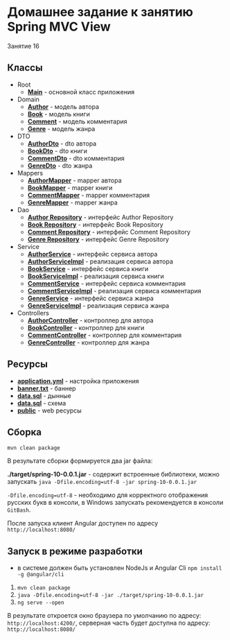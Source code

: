 # Домашнее задание к занятию Spring MVC View

Занятие 16

## Классы

* Root
    * **[Main](src/main/java/ru/otus/spring/homework/spring10/Main.java)** - основной класс приложения
* Domain
  * **[Author](src/main/java/ru/otus/spring/homework/spring10/models/entity/Author.java)** - модель автора
  * **[Book](src/main/java/ru/otus/spring/homework/spring10/models/entity/Book.java)** - модель книги
  * **[Comment](src/main/java/ru/otus/spring/homework/spring10/models/entity/Comment.java)** - модель комментария
  * **[Genre](src/main/java/ru/otus/spring/homework/spring10/models/entity/Genre.java)** - модель жанра
* DTO
  * **[AuthorDto](src/main/java/ru/otus/spring/homework/spring10/models/dto/AuthorDto.java)** - dto автора
  * **[BookDto](src/main/java/ru/otus/spring/homework/spring10/models/dto/BookDto.java)** - dto книги
  * **[CommentDto](src/main/java/ru/otus/spring/homework/spring10/models/dto/CommentDto.java)** - dto комментария
  * **[GenreDto](src/main/java/ru/otus/spring/homework/spring10/models/dto/GenreDto.java)** - dto жанра
* Mappers
  * **[AuthorMapper](src/main/java/ru/otus/spring/homework/spring10/mappers/AuthorMapper.java)** - mapper автора
  * **[BookMapper](src/main/java/ru/otus/spring/homework/spring10/mappers/BookMapper.java)** - mapper книги
  * **[CommentMapper](src/main/java/ru/otus/spring/homework/spring10/mappers/CommentMapper.java)** - mapper комментария
  * **[GenreMapper](src/main/java/ru/otus/spring/homework/spring10/mappers/GenreMapper.java)** - mapper жанра
* Dao
  * **[Author Repository](src/main/java/ru/otus/spring/homework/spring10/repositories/AuthorRepository.java)** - интерфейс Author Repository
  * **[Book Repository](src/main/java/ru/otus/spring/homework/spring10/repositories/BookRepository.java)** - интерфейс Book Repository
  * **[Comment Repository](src/main/java/ru/otus/spring/homework/spring10/repositories/CommentRepository.java)** - интерфейс Comment Repository      
  * **[Genre Repository](src/main/java/ru/otus/spring/homework/spring10/repositories/GenreRepository.java)** - интерфейс Genre Repository
* Service
  * **[AuthorService](src/main/java/ru/otus/spring/homework/spring10/service/AuthorService.java)** - интерфейс сервиса автора
  * **[AuthorServiceImpl](src/main/java/ru/otus/spring/homework/spring10/service/AuthorServiceImpl.java)** - реализация сервиса автора
  * **[BookService](src/main/java/ru/otus/spring/homework/spring10/service/BookService.java)** - интерфейс сервиса книги
  * **[BookServiceImpl](src/main/java/ru/otus/spring/homework/spring10/service/BookServiceImpl.java)** - реализация сервиса книги
  * **[CommentService](src/main/java/ru/otus/spring/homework/spring10/service/CommentService.java)** - интерфейс сервиса комментария
  * **[CommentServiceImpl](src/main/java/ru/otus/spring/homework/spring10/service/CommentServiceImpl.java)** - реализация сервиса комментария
  * **[GenreService](src/main/java/ru/otus/spring/homework/spring10/service/GenreService.java)** - интерфейс сервиса жанра
  * **[GenreServiceImpl](src/main/java/ru/otus/spring/homework/spring10/service/GenreServiceImpl.java)** - реализация сервиса жанра
* Controllers
  * **[AuthorController](src/main/java/ru/otus/spring/homework/spring10/controllers/AuthorController.java)** - контроллер для автора
  * **[BookController](src/main/java/ru/otus/spring/homework/spring10/controllers/BookController.java)** - контроллер для книги
  * **[CommentController](src/main/java/ru/otus/spring/homework/spring10/controllers/CommentController.java)** - контроллер для комментария
  * **[GenreController](src/main/java/ru/otus/spring/homework/spring10/controllers/GenreController.java)** - контроллер для жанра
  
## Ресурсы

* **[application.yml](src/main/resources/application.yml)** - настройка приложения
* **[banner.txt](src/main/resources/banner.txt)** - баннер
* **[data.sql](src/main/resources/data.sql)** - дынные
* **[data.sql](src/main/resources/schema.sql)** - схема
* **[public](src/main/resources/public)** - web ресурсы

## Сборка

`mvn clean package`

В результате сборки формируется два jar файла:

**./target/spring-10-0.0.1.jar** - содержит встроенные библиотеки, можно запускать
`java -Dfile.encoding=utf-8 -jar spring-10-0.0.1.jar`

`-Dfile.encoding=utf-8` - необходимо для корректного отображения русских букв в консоли, в Windows запускать рекомендуется в консоли `GitBash`. 
  
После запуска клиент Angular доступен по адресу `http://localhost:8080/`

## Запуск в режиме разработки

* в системе должен быть установлен NodeJs и Angular Cli `npm install -g @angular/cli`

1. `mvn clean package`
2. `java -Dfile.encoding=utf-8 -jar ./target/spring-10-0.0.1.jar`
3. `ng serve --open`

В результате откроется окно браузера по умолчанию по адресу: `http://localhost:4200/`, серверная часть будет доступна по адресу: `http://localhost:8080/`